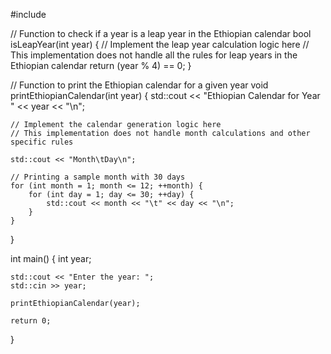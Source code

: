 #include <iostream>

// Function to check if a year is a leap year in the Ethiopian calendar
bool isLeapYear(int year) {
    // Implement the leap year calculation logic here
    // This implementation does not handle all the rules for leap years in the Ethiopian calendar
    return (year % 4) == 0;
}

// Function to print the Ethiopian calendar for a given year
void printEthiopianCalendar(int year) {
    std::cout << "Ethiopian Calendar for Year " << year << "\n";

    // Implement the calendar generation logic here
    // This implementation does not handle month calculations and other specific rules

    std::cout << "Month\tDay\n";
    
    // Printing a sample month with 30 days
    for (int month = 1; month <= 12; ++month) {
        for (int day = 1; day <= 30; ++day) {
            std::cout << month << "\t" << day << "\n";
        }
    }
}

int main() {
    int year;

    std::cout << "Enter the year: ";
    std::cin >> year;

    printEthiopianCalendar(year);

    return 0;
}
